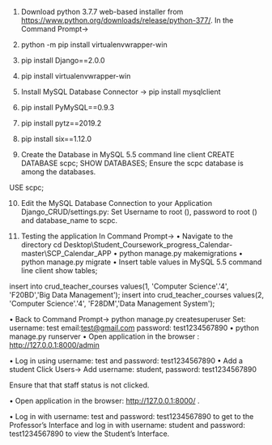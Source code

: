 


1.	Download python 3.7.7 web-based installer from https://www.python.org/downloads/release/python-377/. 
In the Command Prompt->
2.	python -m pip install virtualenvwrapper-win
3.	pip install Django==2.0.0
4.	pip install virtualenvwrapper-win
5.	Install MySQL Database Connector -> pip install mysqlclient
6.	pip install PyMySQL==0.9.3
7.	pip install pytz==2019.2
8.	pip install six==1.12.0

9.	Create the Database in MySQL 5.5 command line client 
CREATE DATABASE scpc;
      SHOW DATABASES;
Ensure the scpc database is among the databases.
 
USE scpc;

10.	Edit the MySQL Database Connection to your Application Django_CRUD/settings.py:
Set Username to root (<your mysql username>), password to root (<your mysql passowrd>) and database_name to scpc.
 


11.	Testing the application
In Command Prompt->
•	Navigate to the directory
cd Desktop\Student_Coursework_progress_Calendar-master\SCP_Calendar_APP
•	python manage.py makemigrations
•	python manage.py migrate
•	Insert table values in MySQL 5.5 command line client 
show tables;
 
insert into crud_teacher_courses values(1, 'Computer Science'.'4', 'F20BD','Big Data Management');
insert into crud_teacher_courses values(2, 'Computer Science'.'4', 'F28DM','Data Management System');

•	Back to Command Prompt-> python manage.py createsuperuser
Set:
username: test
email:test@gmail.com
password: test1234567890
•	python manage.py runserver
•	Open application in the browser : http://127.0.0.1:8000/admin
 
•	Log in using username: test and password: test1234567890
•	Add a student 
Click Users-> Add username: student, password: test1234567890
 
Ensure that that staff status is not clicked.
 
•	Open application in the browser: http://127.0.0.1:8000/ . 
 
•	Log in with username: test and password: test1234567890 to get to the Professor’s Interface and log in with username: student and password: test1234567890 to view the Student’s Interface.    


